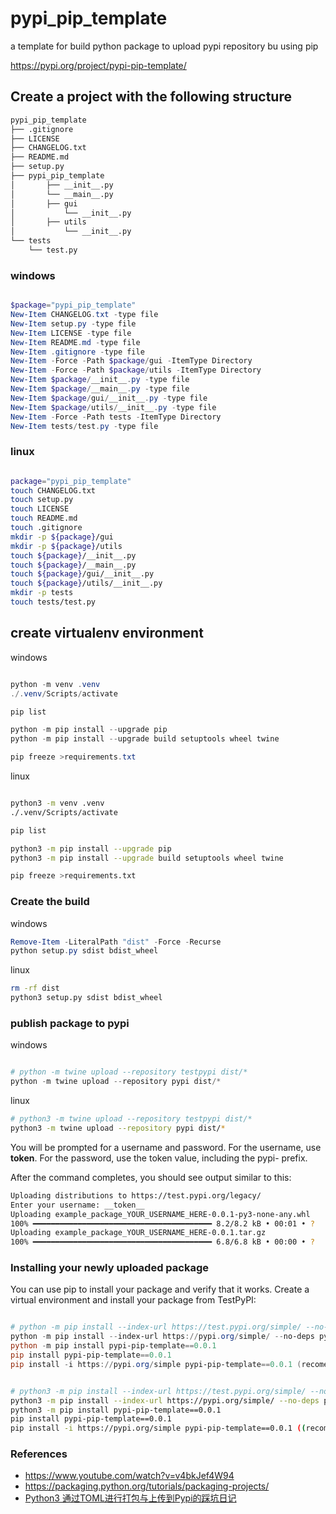 # pypi_pip_template
a template for build python package to upload pypi repository bu using pip

https://pypi.org/project/pypi-pip-template/


## Create a project with the following structure
```bash
pypi_pip_template
├── .gitignore
├── LICENSE
├── CHANGELOG.txt
├── README.md
├── setup.py
├── pypi_pip_template
│       ├── __init__.py
│       └── __main__.py
│       ├── gui
│           └── __init__.py
│       ├── utils
│           └── __init__.py
└── tests
    └── test.py
```

### windows
```powershell

$package="pypi_pip_template"
New-Item CHANGELOG.txt -type file
New-Item setup.py -type file
New-Item LICENSE -type file
New-Item README.md -type file
New-Item .gitignore -type file
New-Item -Force -Path $package/gui -ItemType Directory
New-Item -Force -Path $package/utils -ItemType Directory
New-Item $package/__init__.py -type file
New-Item $package/__main__.py -type file
New-Item $package/gui/__init__.py -type file
New-Item $package/utils/__init__.py -type file
New-Item -Force -Path tests -ItemType Directory
New-Item tests/test.py -type file


```

### linux
```bash

package="pypi_pip_template"
touch CHANGELOG.txt
touch setup.py
touch LICENSE
touch README.md
touch .gitignore
mkdir -p ${package}/gui
mkdir -p ${package}/utils
touch ${package}/__init__.py
touch ${package}/__main__.py
touch ${package}/gui/__init__.py
touch ${package}/utils/__init__.py
mkdir -p tests
touch tests/test.py

```

## create virtualenv environment
windows
```powershell

python -m venv .venv
./.venv/Scripts/activate 

pip list

python -m pip install --upgrade pip
python -m pip install --upgrade build setuptools wheel twine

pip freeze >requirements.txt 

```

linux
```bash

python3 -m venv .venv
./.venv/Scripts/activate 

pip list

python3 -m pip install --upgrade pip
python3 -m pip install --upgrade build setuptools wheel twine

pip freeze >requirements.txt 

```

### Create the build
windows
```powershell
Remove-Item -LiteralPath "dist" -Force -Recurse
python setup.py sdist bdist_wheel

```
linux
```bash
rm -rf dist
python3 setup.py sdist bdist_wheel

```

### publish package to pypi
windows
```powershell

# python -m twine upload --repository testpypi dist/*
python -m twine upload --repository pypi dist/*

```

linux
```bash
# python3 -m twine upload --repository testpypi dist/*
python3 -m twine upload --repository pypi dist/*


```

You will be prompted for a username and password. For the username, use __token__. For the password, use the token value, including the pypi- prefix.

After the command completes, you should see output similar to this:

```bash
Uploading distributions to https://test.pypi.org/legacy/
Enter your username: __token__
Uploading example_package_YOUR_USERNAME_HERE-0.0.1-py3-none-any.whl
100% ━━━━━━━━━━━━━━━━━━━━━━━━━━━━━━━━━━━━━━━━ 8.2/8.2 kB • 00:01 • ?
Uploading example_package_YOUR_USERNAME_HERE-0.0.1.tar.gz
100% ━━━━━━━━━━━━━━━━━━━━━━━━━━━━━━━━━━━━━━━━ 6.8/6.8 kB • 00:00 • ?

```



### Installing your newly uploaded package
You can use pip to install your package and verify that it works. Create a virtual environment and install your package from TestPyPI:

```powershell

# python -m pip install --index-url https://test.pypi.org/simple/ --no-deps example-package-YOUR-USERNAME-HERE
python -m pip install --index-url https://pypi.org/simple/ --no-deps pypi-pip-template==0.0.1
python -m pip install pypi-pip-template==0.0.1
pip install pypi-pip-template==0.0.1
pip install -i https://pypi.org/simple pypi-pip-template==0.0.1 (recomend)

```

```bash

# python3 -m pip install --index-url https://test.pypi.org/simple/ --no-deps example-package-YOUR-USERNAME-HERE
python3 -m pip install --index-url https://pypi.org/simple/ --no-deps pypi-pip-template==0.0.1
python3 -m pip install pypi-pip-template==0.0.1
pip install pypi-pip-template==0.0.1
pip install -i https://pypi.org/simple pypi-pip-template==0.0.1 ((recomend))

```






### References
- https://www.youtube.com/watch?v=v4bkJef4W94
- https://packaging.python.org/tutorials/packaging-projects/
- [Python3 通过TOML进行打包与上传到Pypi的踩坑日记](https://blog.csdn.net/ViniJack/article/details/134133414)
